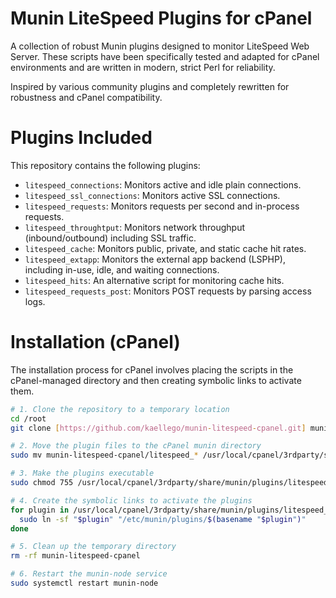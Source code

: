 # Munin LiteSpeed Plugins for cPanel

A collection of robust Munin plugins designed to monitor LiteSpeed Web Server. These scripts have been specifically tested and adapted for cPanel environments and are written in modern, strict Perl for reliability.

Inspired by various community plugins and completely rewritten for robustness and cPanel compatibility.

# Plugins Included

This repository contains the following plugins:

- `litespeed_connections`: Monitors active and idle plain connections.
- `litespeed_ssl_connections`: Monitors active SSL connections.
- `litespeed_requests`: Monitors requests per second and in-process requests.
- `litespeed_throughtput`: Monitors network throughput (inbound/outbound) including SSL traffic.
- `litespeed_cache`: Monitors public, private, and static cache hit rates.
- `litespeed_extapp`: Monitors the external app backend (LSPHP), including in-use, idle, and waiting connections.
- `litespeed_hits`: An alternative script for monitoring cache hits.
- `litespeed_requests_post`: Monitors POST requests by parsing access logs.

# Installation (cPanel)

The installation process for cPanel involves placing the scripts in the cPanel-managed directory and then creating symbolic links to activate them.

```bash
# 1. Clone the repository to a temporary location
cd /root
git clone [https://github.com/kaellego/munin-litespeed-cpanel.git] munin-litespeed-cpanel

# 2. Move the plugin files to the cPanel munin directory
sudo mv munin-litespeed-cpanel/litespeed_* /usr/local/cpanel/3rdparty/share/munin/plugins/

# 3. Make the plugins executable
sudo chmod 755 /usr/local/cpanel/3rdparty/share/munin/plugins/litespeed_*

# 4. Create the symbolic links to activate the plugins
for plugin in /usr/local/cpanel/3rdparty/share/munin/plugins/litespeed_*; do
  sudo ln -sf "$plugin" "/etc/munin/plugins/$(basename "$plugin")"
done

# 5. Clean up the temporary directory
rm -rf munin-litespeed-cpanel

# 6. Restart the munin-node service
sudo systemctl restart munin-node
